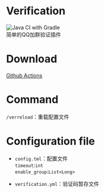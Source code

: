 # Verification

![Java CI with Gradle](https://github.com/ShrBox/Verification/workflows/Java%20CI%20with%20Gradle/badge.svg)  
简单的QQ加群验证插件

# Download

[Github Actions](https://github.com/ShrBox/Verification/actions)

# Command

`/verreload`：重载配置文件

# Configuration file

- `config.tml`：配置文件  
`timeout`:`int`  
`enable_group`:`List<Long>`

- `verification.yml`：验证码暂存文件
